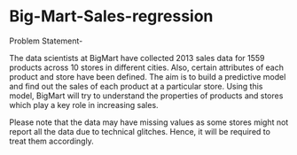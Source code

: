# Big-Mart-Sales-regression
Problem Statement-

The data scientists at BigMart have collected 2013 sales data for 1559 products across 10 stores in different cities. Also,
certain attributes of each product and store have been defined. The aim is to build a predictive model and find out the 
sales of each product at a particular store.
Using this model, BigMart will try to understand the properties of products and stores which play a key role in 
increasing sales.

Please note that the data may have missing values as some stores might not report all the data due to technical glitches.
Hence, it will be required to treat them accordingly.


